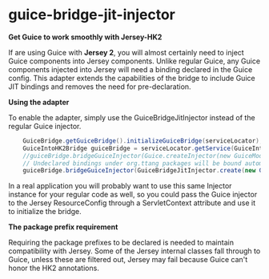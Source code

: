 guice-bridge-jit-injector
=========================

__Get Guice to work smoothly with Jersey-HK2__

If are using Guice with __Jersey 2__, you will almost certainly need to inject Guice components into Jersey components. Unlike regular Guice, any Guice components injected into Jersey will need a binding declared in the Guice config. This adapter extends the capabilities of the bridge to include Guice JIT bindings and removes the need for pre-declaration.

__Using the adapter__

To enable the adapter, simply use the GuiceBridgeJitInjector instead of the regular Guice injector.

```java
    GuiceBridge.getGuiceBridge().initializeGuiceBridge(serviceLocator);
    GuiceIntoHK2Bridge guiceBridge = serviceLocator.getService(GuiceIntoHK2Bridge.class);
    //guiceBridge.bridgeGuiceInjector(Guice.createInjector(new GuiceModule()));
    // Undeclared bindings under org.ttang packages will be bound automatically by Guice
    guiceBridge.bridgeGuiceInjector(GuiceBridgeJitInjector.create(new GuiceModule(), "org.company.app"));
```
In a real application you will probably want to use this same Injector instance for your regular code as well, so you could pass the Guice injector to the Jersey ResourceConfig through a ServletContext attribute and use it to initialize the bridge.

__The package prefix requirement__

Requiring the package prefixes to be declared is needed to maintain compatibility with Jersey. Some of the Jersey internal classes fall through to Guice, unless these are filtered out, Jersey may fail because Guice can't honor the HK2 annotations.

